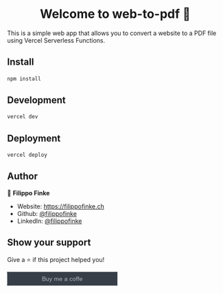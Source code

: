 <h1 align="center">Welcome to web-to-pdf 👋</h1>

This is a simple web app that allows you to convert a website to a PDF file using Vercel Serverless Functions.

## Install

```sh
npm install
```

## Development

```sh
vercel dev
```

## Deployment

```sh
vercel deploy
```

## Author

👤 **Filippo Finke**

- Website: https://filippofinke.ch
- Github: [@filippofinke](https://github.com/filippofinke)
- LinkedIn: [@filippofinke](https://linkedin.com/in/filippofinke)

## Show your support

Give a ⭐️ if this project helped you!

<a href="https://www.buymeacoffee.com/filippofinke">
  <img src="https://github.com/filippofinke/filippofinke/raw/main/images/buymeacoffe.png" alt="Buy Me A McFlurry">
</a>
